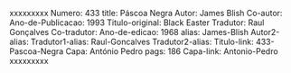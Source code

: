xxxxxxxxx
Numero: 433
title: Páscoa Negra
Autor: James Blish
Co-autor: 
Ano-de-Publicacao: 1993
Titulo-original: Black Easter
Tradutor: Raul Gonçalves
Co-tradutor: 
Ano-de-edicao: 1968
alias: James-Blish
Autor2-alias: 
Tradutor1-alias: Raul-Goncalves
Tradutor2-alias: 
Titulo-link: 433-Pascoa-Negra
Capa: António Pedro
pags: 186
Capa-link: Antonio-Pedro
xxxxxxxxx